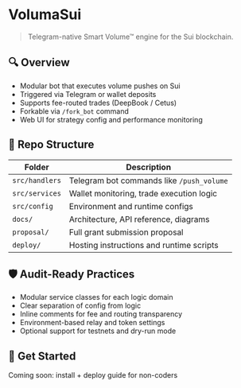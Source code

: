 # VolumaSui

> Telegram-native Smart Volume™ engine for the Sui blockchain.

## 🔍 Overview

- Modular bot that executes volume pushes on Sui
- Triggered via Telegram or wallet deposits
- Supports fee-routed trades (DeepBook / Cetus)
- Forkable via `/fork_bot` command
- Web UI for strategy config and performance monitoring

## 🧱 Repo Structure

| Folder | Description |
|--------|-------------|
| `src/handlers` | Telegram bot commands like `/push_volume` |
| `src/services` | Wallet monitoring, trade execution logic |
| `src/config` | Environment and runtime configs |
| `docs/` | Architecture, API reference, diagrams |
| `proposal/` | Full grant submission proposal |
| `deploy/` | Hosting instructions and runtime scripts |

## 🛡️ Audit-Ready Practices

- Modular service classes for each logic domain
- Clear separation of config from logic
- Inline comments for fee and routing transparency
- Environment-based relay and token settings
- Optional support for testnets and dry-run mode

## 🧠 Get Started

Coming soon: install + deploy guide for non-coders
